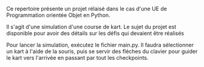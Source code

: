 Ce repertoire présente un projet rélaisé dans le cas d'une UE de Programmation orientée Objet en Python.

Il s'agit d'une simulation d'une course de kart. Le sujet du projet est disponible pour avoir des détails sur les défis qui devaient être réalisés

Pour lancer la simulation, exécutez le fichier main.py. Il faudra sélectionner un kart à l'aide de la souris, puis se servir des flèches du clavier pour guider le kart vers l'arrivée en passant par tout les checkpoints.
